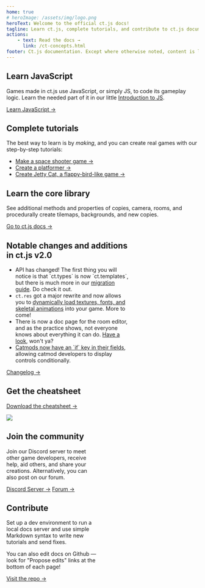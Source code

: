 ```yaml
---
home: true
# heroImage: /assets/img/logo.png
heroText: Welcome to the official ct.js docs!
tagline: Learn ct.js, complete tutorials, and contribute to ct.js documentation
actions:
    - text: Read the docs →
      link: /ct-concepts.html
footer: Ct.js documentation. Except where otherwise noted, content is licensed under a Creative Commons Attribution 4.0 International License.
---
```


<div class="features">
    <div class="feature">
        <h2>Learn JavaScript</h2>
        <p>Games made in ct.js use JavaScript, or simply JS, to code its gameplay logic. Learn the needed part of it in our little <a href="/jsintro_pt1.html">Introduction to JS</a>.</p>
        <a href="/jsintro_pt1.html" class="button">Learn JavaScript →</a>
    </div>
    <div class="feature">
        <h2>Complete tutorials</h2>
        <p>The best way to learn is by <i>making</i>, and you can create real games with our step-by-step tutorials:</p>
        <ul>
            <li><a href="/tut-making-shooter.html">Make a space shooter game →</a></li>
            <li><a href="/tut-making-platformer.html">Create a platformer →</a></li>
            <li><a href="/tut-making-jettycat.html">Create Jetty Cat, a flappy-bird-like game →</a></li>
        </ul>
    </div>
    <div class="feature">
        <h2>Learn the core library</h2>
        <p>See additional methods and properties of copies, camera, rooms, and procedurally create tilemaps, backgrounds, and new copies.</p>
        <a href="/ct-concepts.html" class="button">Go to ct.js docs →</a>
    </div>
    <div class="feature" style="flex-basis: 65%; max-width: 65%;">
        <h2>Notable changes and additions in ct.js v2.0</h2>
        <ul>
            <li>API has changed! The first thing you will notice is that `ct.types` is now `ct.templates`, but there is much more in our <a href="/migration-1to2">migration guide</a>. Do check it out.</li>
            <li><code>ct.res</code> got a major rewrite and now allows you to <a href="/ct.res.html">dynamically load textures, fonts, and skeletal animations</a> into your game. More to come!</li>
            <li>There is now a doc page for the room editor, and as the practice shows, not everyone knows about everything it can do. <a href="/room-editor.html">Have a look</a>, won't ya?</li>
            <li><a href="/modding-fields-declaration.html">Catmods now have an `if` key in their fields</a>, allowing catmod developers to display controls conditionally.</li>
        </ul>
        <a href="https://ctjs.rocks/changelog/" target="_blank">Changelog →</a>
    </div>
    <div class="feature">
        <h2>Get the cheatsheet</h2>
        <a class="button" target="_blank" href="https://comigo.itch.io/ct-cheat-sheet">Download the cheatsheet →</a>
        <p></p>
        <img src="/assets/img/CheatsheetThumbnail.png">
    </div>
    <div class="feature"  style="flex-basis: 47.5%; max-width: 47.5%;">
        <h2>Join the community</h2>
        <p>Join our Discord server to meet other game developers, receive help, aid others, and share your creations. Alternatively, you can also post on our forum.</p>
        <a class="button" target="_blank" href="https://discord.gg/CggbPkb">Discord Server →</a>
        <a class="button" target="_blank" href="https://comigo.itch.io/ct/community">Forum →</a>
    </div>
    <div class="feature"  style="flex-basis: 47.5%; max-width: 47.5%;">
        <h2>Contribute</h2>
        <p>Set up a dev environment to run a local docs server and use simple Markdown syntax to write new tutorials and send fixes.</p>
        <p>You can also edit docs on Github — look for "Propose edits" links at the bottom of each page!</p>
        <a class="button" target="_blank" href="https://github.com/ct-js/docs.ctjs.rocks">Visit the repo →</a>
    </div>
</div>